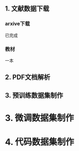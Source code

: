 ## 1. 文献数据下载

###  arxive下载
已完成
### 教材
一本


## 2. PDF文档解析




## 3. 预训练数据集制作







# 3.  微调数据集制作







# 4. 代码数据集制作









